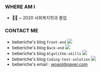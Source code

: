 ### WHERE AM I
+ 👨‍🎓 ~ 2020 사회복지학과 졸업
<!-- + 📜 2021 ~ 2022 SSAFY 7th -->

### CONTACT ME
+ beberiche's blog `Front-end` <a href="https://velog.io/@beberiche"><img src="https://img.shields.io/badge/Velog-20C997?style=flat-square&logo=Velog&logoColor=white" /></a>
+ beberiche's blog `Back-end` <a href="https://beberiche.notion.site/SSAFY-bc173c83a9d444038f5185ef452e2f19"><img src="https://img.shields.io/badge/Notion-000000?style=flat-square&logo=Notion&logoColor=white" /></a>
+ beberiche's blog `Algolithm-skills` <a href="https://beberiche.notion.site/bd939a0535ae42818a520632ceaf88f0"><img src="https://img.shields.io/badge/Notion-000000?style=flat-square&logo=Notion&logoColor=white" /></a>
+ beberiche's blog `Coding-test-solution` <a href="https://github.com/beberiche/Algorithms"><img src="https://img.shields.io/badge/Github-181717?style=flat-square&logo=Github&logoColor=white" /></a> 
+ beberiche's email : woaol@naver.com

<!-- ### MY Tech Stack `Front-end`
<img src="https://img.shields.io/badge/HTML5-E34F26?style=flat-square&logo=HTML5&logoColor=white" /> 
<img src="https://img.shields.io/badge/CSS3-1572B6?style=flat-square&logo=CSS3&logoColor=white" /> 
<img src="https://img.shields.io/badge/Sass-CC6699?style=flat-square&logo=Sass&logoColor=white" /> 
<img src="https://img.shields.io/badge/JavaScript-F7DF1E?style=flat-square&logo=JavaScript&logoColor=white" /> 
<img src="https://img.shields.io/badge/Vue.js-4FC08D?style=flat-square&logo=Vue.js&logoColor=white" />  

### MY Tech Stack `Back-end`
<img src="https://img.shields.io/badge/Java-007396?style=flat-square&logo=Java&logoColor=white" /> 
<img src="https://img.shields.io/badge/Spring-6DB33F?style=flat-square&logo=Spring&logoColor=white" /> 
<img src="https://img.shields.io/badge/Spring Boot-6DB33F?style=flat-square&logo=Spring Boot&logoColor=white" /> </br>
<img src="https://img.shields.io/badge/MySQL-4479A1?style=flat-square&logo=MySQL&logoColor=white" /> 
 -->
